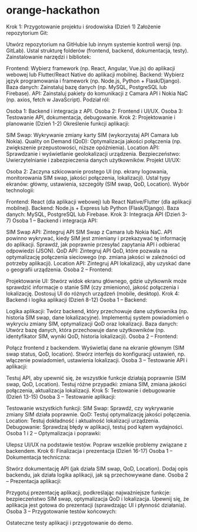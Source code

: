 # orange-hackathon
Krok 1: Przygotowanie projektu i środowiska (Dzień 1)
Założenie repozytorium Git:

Utwórz repozytorium na GitHubie lub innym systemie kontroli wersji (np. GitLab).
Ustal strukturę folderów (frontend, backend, dokumentacja, testy).
Zainstalowanie narzędzi i bibliotek:

Frontend: Wybierz framework (np. React, Angular, Vue.js) do aplikacji webowej lub Flutter/React Native do aplikacji mobilnej.
Backend: Wybierz język programowania i framework (np. Node.js, Python + Flask/Django).
Baza danych: Zainstaluj bazę danych (np. MySQL, PostgreSQL lub Firebase).
API: Zainstaluj pakiety do komunikacji z Camara API i Nokia NaC (np. axios, fetch w JavaScript).
Podział ról:

Osoba 1: Backend i integracja z API.
Osoba 2: Frontend i UI/UX.
Osoba 3: Testowanie API, dokumentacja, debugowanie.
Krok 2: Projektowanie i planowanie (Dzień 1-2)
Określenie funkcji aplikacji:

SIM Swap: Wykrywanie zmiany karty SIM (wykorzystaj API Camara lub Nokia).
Quality on Demand (QoD): Optymalizacja jakości połączenia (np. zwiększenie przepustowości, niższe opóźnienia).
Location API: Sprawdzanie i wyświetlanie geolokalizacji urządzenia.
Bezpieczeństwo: Uwierzytelnianie i zabezpieczenia danych użytkowników.
Projekt UI/UX:

Osoba 2: Zaczyna szkicowanie prostego UI (np. ekrany logowania, monitorowania SIM swap, jakości połączenia, lokalizacji).
Ustal typy ekranów: główny, ustawienia, szczegóły (SIM swap, QoD, Location).
Wybór technologii:

Frontend: React (dla aplikacji webowej) lub React Native/Flutter (dla aplikacji mobilnej).
Backend: Node.js + Express lub Python (Flask/Django).
Baza danych: MySQL, PostgreSQL lub Firebase.
Krok 3: Integracja API (Dzień 3-7)
Osoba 1 – Backend i integracja API:

SIM Swap API:
Zintegruj API SIM Swap z Camara lub Nokia NaC. API powinno wykrywać, kiedy SIM jest zmieniany i przekazywać tę informację do aplikacji.
Sprawdź, jak poprawnie przesyłać zapytania API i odbierać odpowiedzi (JSON).
QoD API:
Zintegruj API QoD, które pozwala na optymalizację połączenia sieciowego (np. zmiana jakości w zależności od potrzeby aplikacji).
Location API:
Zintegruj API lokalizacji, aby uzyskać dane o geografii urządzenia.
Osoba 2 – Frontend:

Projektowanie UI:
Stwórz widok ekranu głównego, gdzie użytkownik może sprawdzić informacje o stanie SIM (czy zmieniono), jakość połączenia i lokalizację.
Dostosuj UI do różnych urządzeń (mobile, desktop).
Krok 4: Backend i logika aplikacji (Dzień 8-12)
Osoba 1 – Backend:

Logika aplikacji:
Twórz backend, który przechowuje dane użytkownika (np. historia SIM swap, dane lokalizacyjne).
Implementuj system powiadomień o wykryciu zmiany SIM, optymalizacji QoD oraz lokalizacji.
Baza danych:
Utwórz bazę danych, która przechowuje dane użytkowników (np. identyfikator SIM, wyniki QoD, historia lokalizacji).
Osoba 2 – Frontend:

Połącz frontend z backendem.
Wyświetlaj dane na ekranie głównym (SIM swap status, QoD, location).
Stwórz interfejs do konfiguracji ustawień, np. włączenie powiadomień, ustawienia lokalizacji.
Osoba 3 – Testowanie API i aplikacji:

Testuj API, aby upewnić się, że wszystkie funkcje działają poprawnie (SIM swap, QoD, Location).
Testuj różne przypadki: zmiana SIM, zmiana jakości połączenia, aktualizacja lokalizacji.
Krok 5: Testowanie i debugowanie (Dzień 13-15)
Osoba 3 – Testowanie aplikacji:

Testowanie wszystkich funkcji:
SIM Swap: Sprawdź, czy wykrywanie zmiany SIM działa poprawnie.
QoD: Testuj optymalizację jakości połączenia.
Location: Testuj dokładność i aktualność lokalizacji urządzenia.
Debugowanie: Sprawdzaj błędy w aplikacji, testuj pod kątem wydajności.
Osoba 1 i 2 – Optymalizacja i poprawki:

Ulepsz UI/UX na podstawie testów.
Popraw wszelkie problemy związane z backendem.
Krok 6: Finalizacja i prezentacja (Dzień 16-17)
Osoba 1 – Dokumentacja techniczna:

Stwórz dokumentację API (jak działa SIM swap, QoD, Location).
Dodaj opis backendu, jak działa logika aplikacji, jak są przechowywane dane.
Osoba 2 – Prezentacja aplikacji:

Przygotuj prezentację aplikacji, podkreślając najważniejsze funkcje: bezpieczeństwo SIM swap, optymalizacja QoD i lokalizacja.
Upewnij się, że aplikacja jest gotowa do prezentacji (sprawdzając UI i płynność działania).
Osoba 3 – Przygotowanie testów końcowych:

Ostateczne testy aplikacji i przygotowanie do demo.
